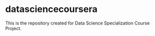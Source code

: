 # datasciencecoursera
This is the repository created for Data Science Specialization Course Project.
